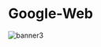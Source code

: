 # Google-Web

![banner3](https://github.com/Hotbones/Google-Web/assets/105388226/7cbd14f5-0027-4d24-bea3-2a2de6ad13ef)
